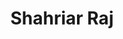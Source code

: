 ---
order: 6

title: "Shahriar Raj"

draft: false

bg_image: "images/backgrounds/page-title.jpg"

image: "images/executives/shahriar-raj.webp"

designation: "General Secretary"

contact:
  # contact item loop
  - name : "shahriarraj121@gmail.com"
    icon : "ti-email" # icon pack : https://themify.me/themify-icons
    link : "mailto:shahriarraj121@gmail.com"

  # contact item loop
  - name : "Shahriar Raj"
    icon : "ti-facebook" # icon pack : https://themify.me/themify-icons
    link : "#"

  # contact item loop
  - name : "IEEE ID: "
    icon : "ti-world" # icon pack : https://themify.me/themify-icons
    link : "#"

# type
type: "executives"
---